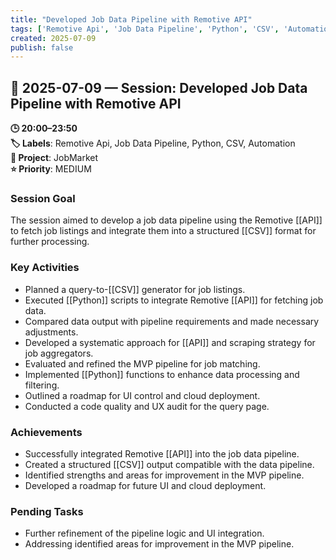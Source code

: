 ```yaml
---
title: "Developed Job Data Pipeline with Remotive API"
tags: ['Remotive Api', 'Job Data Pipeline', 'Python', 'CSV', 'Automation']
created: 2025-07-09
publish: false
---
```


## 📅 2025-07-09 — Session: Developed Job Data Pipeline with Remotive API

**🕒 20:00–23:50**  
**🏷️ Labels**: Remotive Api, Job Data Pipeline, Python, CSV, Automation  
**📂 Project**: JobMarket  
**⭐ Priority**: MEDIUM  


### Session Goal
The session aimed to develop a job data pipeline using the Remotive [[API]] to fetch job listings and integrate them into a structured [[CSV]] format for further processing.

### Key Activities
- Planned a query-to-[[CSV]] generator for job listings.
- Executed [[Python]] scripts to integrate Remotive [[API]] for fetching job data.
- Compared data output with pipeline requirements and made necessary adjustments.
- Developed a systematic approach for [[API]] and scraping strategy for job aggregators.
- Evaluated and refined the MVP pipeline for job matching.
- Implemented [[Python]] functions to enhance data processing and filtering.
- Outlined a roadmap for UI control and cloud deployment.
- Conducted a code quality and UX audit for the query page.

### Achievements
- Successfully integrated Remotive [[API]] into the job data pipeline.
- Created a structured [[CSV]] output compatible with the data pipeline.
- Identified strengths and areas for improvement in the MVP pipeline.
- Developed a roadmap for future UI and cloud deployment.

### Pending Tasks
- Further refinement of the pipeline logic and UI integration.
- Addressing identified areas for improvement in the MVP pipeline.
